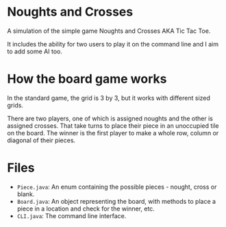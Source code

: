 # Noughts and Crosses

A simulation of the simple game Noughts and Crosses AKA Tic Tac Toe.

It includes the ability for two users to play it on the command line and I aim to add some AI too.

# How the board game works

In the standard game, the grid is 3 by 3, but it works with different sized grids.

There are two players, one of which is assigned noughts and the other is assigned crosses. That take turns to place their piece in an unoccupied tile on the board. The winner is the first player to make a whole row, column or diagonal of their pieces.

# Files

- `Piece.java`: An enum containing the possible pieces - nought, cross or blank.
- `Board.java`: An object representing the board, with methods to place a piece in a location and check for the winner, etc.
- `CLI.java`: The command line interface.